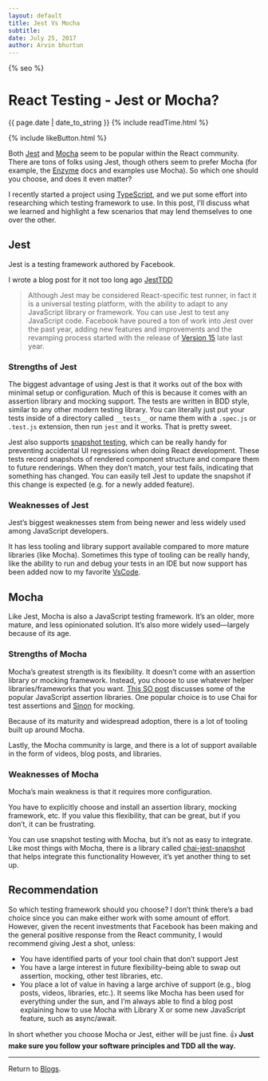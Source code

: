```yaml
---
layout: default
title: Jest Vs Mocha
subtitle:
date: July 25, 2017
author: Arvin bhurtun
---
```

{% seo %}


# React Testing - Jest or Mocha? 

{{ page.date | date_to_string }} {% include readTime.html %}

{% include likeButton.html %}

Both [Jest](https://facebook.github.io/jest) and [Mocha](https://mochajs.org) seem to be popular within the React community. There are tons of folks using Jest, though others seem to prefer Mocha (for example, the [Enzyme](http://airbnb.io/enzyme/) docs and examples use Mocha). So which one should you choose, and does it even matter?  

I recently started a project using [TypeScript](https://www.typescriptlang.org), and we put some effort into researching which testing framework to use. In this post, I’ll discuss what we learned and highlight a few scenarios that may lend themselves to one over the other.

## Jest

Jest is a testing framework authored by Facebook.

I wrote a blog post for it not too long ago [JestTDD](https://abhurtun.github.io/Blog/blogs/jestTDD.html)

> Although Jest may be considered React-specific test runner, in fact it is a universal testing platform, with the ability to adapt to any JavaScript library or framework. You can use Jest to test any JavaScript code. Facebook have poured a ton of work into Jest over the past year, adding new features and improvements and the revamping process started with the release of [Version 15](https://facebook.github.io/jest/blog/2016/09/01/jest-15.html) late last year.

### Strengths of Jest

The biggest advantage of using Jest is that it works out of the box with minimal setup or configuration. Much of this is because it comes with an assertion library and mocking support. The tests are written in BDD style, similar to any other modern testing library. You can literally just put your tests inside of a directory called `__tests__` or name them with a `.spec.js` or `.test.js` extension, then run `jest` and it works. That is pretty sweet.

Jest also supports [snapshot testing](https://facebook.github.io/jest/docs/snapshot-testing.html#content), which can be really handy for preventing accidental UI regressions when doing React development. These tests record snapshots of rendered component structure and compare them to future renderings. When they don’t match, your test fails, indicating that something has changed. You can easily tell Jest to update the snapshot if this change is expected (e.g. for a newly added feature).

### Weaknesses of Jest

Jest’s biggest weaknesses stem from being newer and less widely used among JavaScript developers.

It has less tooling and library support available compared to more mature libraries (like Mocha). Sometimes this type of tooling can be really handy, like the ability to run and debug your tests in an IDE but now support has been added now to my favorite [VsCode](https://code.visualstudio.com/).

## Mocha

Like Jest, Mocha is also a JavaScript testing framework. It’s an older, more mature, and less opinionated solution. It’s also more widely used—largely because of its age.

### Strengths of Mocha

Mocha’s greatest strength is its flexibility. It doesn’t come with an assertion library or mocking framework. Instead, you choose to use whatever helper libraries/frameworks that you want. [This SO post](http://stackoverflow.com/questions/10472152/standalone-assertion-libraries) discusses some of the popular JavaScript assertion libraries. One popular choice is to use Chai for test assertions and [Sinon](http://sinonjs.org/) for mocking.

Because of its maturity and widespread adoption, there is a lot of tooling built up around Mocha.

Lastly, the Mocha community is large, and there is a lot of support available in the form of videos, blog posts, and libraries.

### Weaknesses of Mocha

Mocha’s main weakness is that it requires more configuration.

You have to explicitly choose and install an assertion library, mocking framework, etc. If you value this flexibility, that can be great, but if you don’t, it can be frustrating.

You can use snapshot testing with Mocha, but it’s not as easy to integrate. Like most things with Mocha, there is a library called [chai-jest-snapshot](https://github.com/suchipi/chai-jest-snapshot) that helps integrate this functionality However, it’s yet another thing to set up.

## Recommendation

So which testing framework should you choose? I don’t think there’s a bad choice since you can make either work with some amount of effort. However, given the recent investments that Facebook has been making and the general positive response from the React community, I would recommend giving Jest a shot, unless:

*   You have identified parts of your tool chain that don’t support Jest
*   You have a large interest in future flexibility–being able to swap out assertion, mocking, other test libraries, etc.
*   You place a lot of value in having a large archive of support (e.g., blog posts, videos, libraries, etc.). It seems like Mocha has been used for everything under the sun, and I’m always able to find a blog post explaining how to use Mocha with Library X or some new JavaScript feature, such as async/await.

In short whether you choose Mocha or Jest, either will be just fine. :+1:
**Just make sure you follow your software principles and TDD all the way.**

---

Return to [Blogs](../index.md).